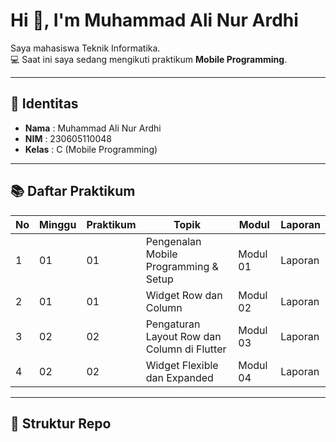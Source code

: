 # Hi 👋, I'm Muhammad Ali Nur Ardhi  

Saya mahasiswa Teknik Informatika.  
💻 Saat ini saya sedang mengikuti praktikum **Mobile Programming**.  

---

## 📌 Identitas
- **Nama**  : Muhammad Ali Nur Ardhi  
- **NIM**   : 230605110048  
- **Kelas** : C (Mobile Programming)  

---

## 📚 Daftar Praktikum
| No | Minggu | Praktikum | Topik                                     | Modul   | Laporan |
|----|--------|-----------|-------------------------------------------|---------|---------|
| 1  | 01     | 01        | Pengenalan Mobile Programming & Setup     | Modul 01| Laporan |
| 2  | 01     | 01        | Widget Row dan Column                     | Modul 02| Laporan |
| 3  | 02     | 02        | Pengaturan Layout Row dan Column di Flutter | Modul 03| Laporan |
| 4  | 02     | 02        | Widget Flexible dan Expanded              | Modul 04| Laporan |

---

## 📂 Struktur Repo
